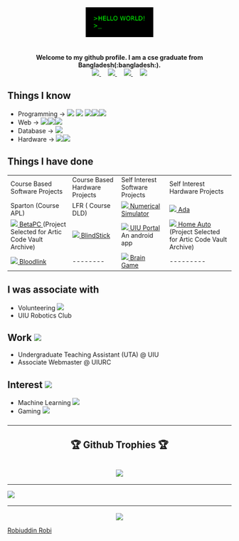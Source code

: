 <div align = "center" >
  <img alt="GIF" width='30%' src="https://github.com/Mrrobi/Mrrobi/blob/master/img/hello.gif" />
</div>


<div align = "center" > 
  <br>
  <br>
  <b> Welcome to my github profile. I am a cse graduate from  Bangladesh(:bangladesh:). </b>
    <br>
    <a target="_blank" href="https://www.researchgate.net/profile/Md-Robiuddin">
        <img src="https://image.flaticon.com/icons/png/24/168/168787.png" width="20px">
      </a>
       &nbsp; &nbsp;
      <a target="_blank" href="mailto:mrobiuddin171023@bscse.uiu.ac.bd?subject=From%20GitHub&cc=mrrobi040@gmail.com&body=Hi,%20there.%20Found%20you%20from%20GitHub">
        <img src="https://image.flaticon.com/icons/svg/893/893292.svg" width="20px">
      </a>
      &nbsp; &nbsp;
      <a target="_blank" href="https://www.linkedin.com/in/robiuddin-robi-631693141/">
        <img src="https://image.flaticon.com/icons/svg/725/725337.svg" width="20px">
      </a>
      &nbsp; &nbsp;
      <a target="_blank" href="https://www.instagram.com/robiuddinrobi/">
        <img src="https://image.flaticon.com/icons/svg/1014/1014650.svg" width="20px">
      </a>  
  </div>

## Things I know
* Programming -> <img src="https://img.icons8.com/color/48/000000/c-programming.png"/>&nbsp;<img src="https://img.icons8.com/color/48/000000/c-plus-plus-logo.png"/> <img src="https://img.icons8.com/color/48/000000/java-coffee-cup-logo.png"/><img src="https://img.icons8.com/color/48/000000/python.png"/><img src="https://img.icons8.com/fluent/48/000000/android-os.png"/>
* Web -> <img src="https://img.icons8.com/color/48/000000/html-5.png"/><img src="https://img.icons8.com/color/48/000000/css3.png"/><img src="https://img.icons8.com/officel/48/000000/php-logo.png"/>
* Database -> <img src="https://img.icons8.com/ios/50/000000/mysql-logo.png"/>
* Hardware -> <img src="https://img.icons8.com/color/48/000000/arduino.png"/><img src="https://img.icons8.com/color/48/000000/raspberry-pi.png"/>
## Things I have done
<table>
  <tr>
    <td>
      Course Based Software Projects
    </td>
    <td>
      Course Based Hardware Projects
    </td>
    <td>
      Self Interest Software Projects
    </td>
    <td>
      Self Interest Hardware Projects
    </td>
  </tr>
  <tr>
    <td>
      Sparton (Course APL) 
    </td>
    <td>
      LFR ( Course DLD)
    </td>
    <td> 
      <img src="https://img.icons8.com/material-rounded/24/000000/github.png"/><a target="_blank" href="https://github.com/Mrrobi/NumericalMethodsSimulator" > Numerical Simulator </a>
    </td>
    <td>
      <img src="https://img.icons8.com/color/24/000000/google-docs.png"/><a target="_blank" href="https://docs.google.com/document/d/13RbR6xm0JFc6pIlJTuPj0xQWRjdEwPCIfx84VTgBNxg/edit?usp=sharing" > Ada </a>
    </td>
  </tr>
  <tr>
    <td>
      <img src="https://img.icons8.com/material-rounded/24/000000/github.png"/><a target="_blank" href="https://github.com/Mrrobi/dbms_project" > BetaPC  </a> (Project Selected for Artic Code Vault Archive)
    </td>
    <td>
      <img src="https://img.icons8.com/fluent/16/000000/youtube-play.png"/><a target="_blank" href="https://youtu.be/p7NrITaashc" > BlindStick  </a>
    </td>
    <td> 
       <img src="https://img.icons8.com/material-rounded/24/000000/github.png"/><a target="_blank" href="https://github.com/Mrrobi/UIUPortal2" > UIU Portal </a> An android app
    </td>
    <td>
      <img src="https://img.icons8.com/material-rounded/24/000000/github.png"/><a target="_blank" href="https://github.com/Mrrobi/Home-Auto" > Home Auto </a> (Project Selected for Artic Code Vault Archive)
    </td>
  </tr>
  <tr>
    <td>
      <img src="https://img.icons8.com/material-rounded/24/000000/github.png"/><a target="_blank" href="https://github.com/Mrrobi/Bloodlink" > Bloodlink  </a>
    </td>
    <td>
      --------
    </td>
    <td> 
       <img src="https://img.icons8.com/material-rounded/24/000000/github.png"/><a target="_blank" href="https://github.com/Mrrobi/Brain" > Brain Game </a> 
    </td>
    <td>
      ---------
    </td>
  </tr>
 </table>
 
 
 ## I was associate with 
 * Volunteering <img src="https://img.icons8.com/nolan/16/volunteering.png"/>
 * UIU Robotics Club
 
 ## Work <img src="https://img.icons8.com/plasticine/20/000000/work.png"/>
 * Undergraduate Teaching Assistant (UTA) @ UIU
 * Associate Webmaster @ UIURC
 ## Interest <img src="https://img.icons8.com/doodle/25/000000/light-on.png"/>
 * Machine Learning <img src="https://img.icons8.com/ios/28/000000/machine-learning.png"/>
 * Gaming <img src="https://img.icons8.com/color/28/000000/razer.png"/>



###

---

<div align="center">  
     <h2>🏆 Github Trophies 🏆</h2> <br>
    <img src="https://github-profile-trophy.vercel.app/?username=Mrrobi&theme=onedark"/>   
</div>

---

![](https://komarev.com/ghpvc/?username=Mrrobi&color=c03546)

---
<div align="center">
    
   <image align="center" src="https://github-readme-stats.vercel.app/api?username=Mrrobi&show_icons=true&theme=dracula"> <br>
      
</div> 
  <div class="badge-base LI-profile-badge" data-locale="en_US" data-size="large" data-theme="dark" data-type="HORIZONTAL" data-vanity="robiuddinrobi" data-version="v1"><a class="badge-base__link LI-simple-link" href="https://bd.linkedin.com/in/robiuddinrobi?trk=profile-badge">Robiuddin Robi</a></div>
              
